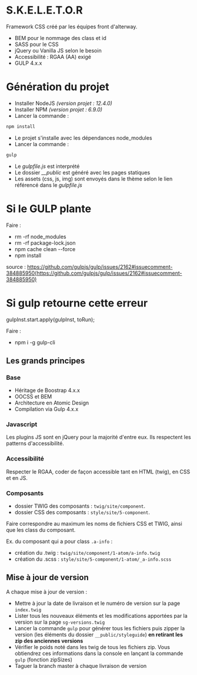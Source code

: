 # S.K.E.L.E.T.O.R

Framework CSS créé par les équipes front d'alterway.
- BEM pour le nommage des class et id
- SASS pour le CSS
- jQuery ou Vanilla JS selon le besoin
- Accessibilité : RGAA (AA) exigé
- GULP 4.x.x

# Génération du projet

- Installer NodeJS _(version projet : 12.4.0)_
- Installer NPM _(version projet : 6.9.0)_
- Lancer la commande :
```javascript
npm install
```
- Le projet s'installe avec les dépendances node_modules
- Lancer la commande :
```javascript
gulp
```
- Le _gulpfile.js_ est interprété
- Le dossier *__public* est généré avec les pages statiques
- Les assets (css, js, img) sont envoyés dans le thème selon le lien référencé dans le _gulpfile.js_


# Si le GULP plante
Faire :

- rm -rf node_modules
- rm -rf package-lock.json
- npm cache clean --force
- npm install

source : https://github.com/gulpjs/gulp/issues/2162#issuecomment-384885950(https://github.com/gulpjs/gulp/issues/2162#issuecomment-384885950)

# Si gulp retourne cette erreur

gulpInst.start.apply(gulpInst, toRun);

Faire :
- npm i -g gulp-cli


## Les grands principes

### Base
- Héritage de Boostrap 4.x.x
- OOCSS et BEM
- Architecture en Atomic Design
- Compilation via Gulp 4.x.x

### Javascript
Les plugins JS sont en jQuery pour la majorité d'entre eux.
Ils respectent les patterns d'accessibilité.

### Accessibilité
Respecter le RGAA, coder de façon accessible tant en HTML (twig), en CSS et en JS.

### Composants
- dossier TWIG des composants : `twig/site/component`.
- dossier CSS des composants : `style/site/5-component`.

Faire correspondre au maximum les noms de fichiers CSS et TWIG, ainsi que les class du composant.

Ex. du composant qui a pour class `.a-info` :
- création du .twig : `twig/site/component/1-atom/a-info.twig`
- création du .scss : `style/site/5-component/1-atom/_a-info.scss`

## Mise à jour de version
A chaque mise à jour de version :
- Mettre à jour la date de livraison et le numéro de version sur la page `index.twig`
- Lister tous les nouveaux éléments et les modifications apportées par la version sur la page `sg-versions.twig`
- Lancer la commande `gulp` pour générer tous les fichiers puis zipper la version (les éléments du dossier `__public/styleguide`) **en retirant les zip des anciennes versions**
- Vérifier le poids noté dans les twig de tous les fichiers zip. Vous obtiendrez ces informations dans la console en lançant la commande `gulp` (fonction zipSizes)
- Taguer la branch master à chaque livraison de version